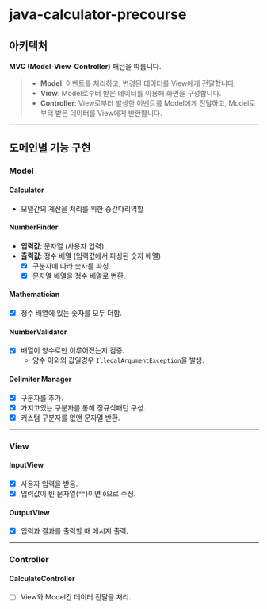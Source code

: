 # java-calculator-precourse

## 아키텍처
**MVC (Model-View-Controller)** 패턴을 따릅니다.

>- **Model**: 이벤트를 처리하고, 변경된 데이터를 View에게 전달합니다.
>- **View**: Model로부터 받은 데이터를 이용해 화면을 구성합니다.
>- **Controller**: View로부터 발생한 이벤트를 Model에게 전달하고, Model로부터 받은 데이터를 View에게 반환합니다.

---

## 도메인별 기능 구현

### Model

#### Calculator
- 모델간의 계산을 처리를 위한 중간다리역할

#### NumberFinder
- **입력값**: 문자열 (사용자 입력)
- **출력값**: 정수 배열 (입력값에서 파싱된 숫자 배열)
    - [X] 구분자에 따라 숫자를 파싱.
    - [X] 문자열 배열을 정수 배열로 변환.

#### Mathematician
- [X] 정수 배열에 있는 숫자를 모두 더함.

#### NumberValidator
- [X] 배열이 양수로만 이루어졌는지 검증.
    - 양수 이외의 값일경우 `IllegalArgumentException`을 발생.

#### Delimiter Manager
- [X] 구분자를 추가.
- [X] 가지고있는 구분자를 통해 정규식패턴 구성.
- [X] 커스텀 구분자를 없앤 문자열 반환.

---

### View

#### InputView
- [X] 사용자 입력을 받음.
- [X] 입력값이 빈 문자열(`""`)이면 `0`으로 수정.

#### OutputView
- [X] 입력과 결과를 출력할 때 메시지 출력.

---

### Controller

#### CalculateController
- [ ] View와 Model간 데이터 전달을 처리.